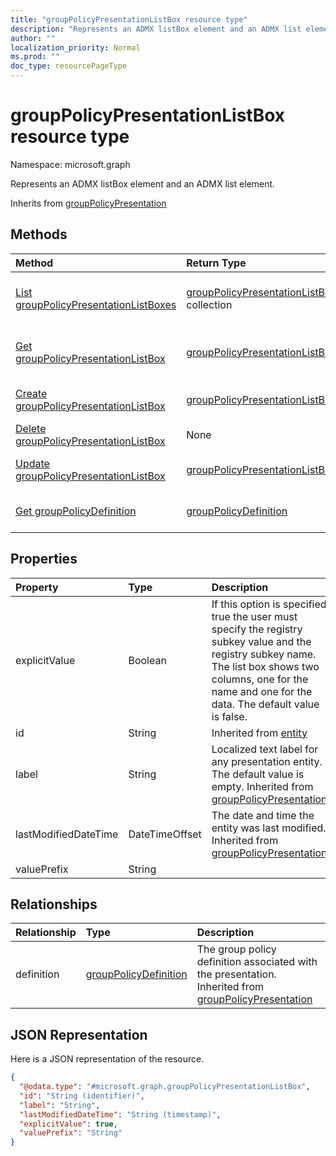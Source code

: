 ```yaml
---
title: "groupPolicyPresentationListBox resource type"
description: "Represents an ADMX listBox element and an ADMX list element."
author: ""
localization_priority: Normal
ms.prod: ""
doc_type: resourcePageType
---
```


# groupPolicyPresentationListBox resource type


Namespace: microsoft.graph

Represents an ADMX listBox element and an ADMX list element.


Inherits from [groupPolicyPresentation](../resources/grouppolicypresentation.md)

## Methods
|Method|Return Type|Description|
|:---|:---|:---|
|[List groupPolicyPresentationListBoxes](../api/grouppolicypresentationlistbox-list.md)|[groupPolicyPresentationListBox](../resources/grouppolicypresentationlistbox.md) collection|List properties and relationships of the [groupPolicyPresentationListBox](../resources/grouppolicypresentationlistbox.md) objects.|
|[Get groupPolicyPresentationListBox](../api/grouppolicypresentationlistbox-get.md)|[groupPolicyPresentationListBox](../resources/grouppolicypresentationlistbox.md)|Read properties and relationships of the [groupPolicyPresentationListBox](../resources/grouppolicypresentationlistbox.md) object.|
|[Create groupPolicyPresentationListBox](../api/grouppolicypresentationlistbox-create.md)|[groupPolicyPresentationListBox](../resources/grouppolicypresentationlistbox.md)|Create a new [groupPolicyPresentationListBox](../resources/grouppolicypresentationlistbox.md) object.|
|[Delete groupPolicyPresentationListBox](../api/grouppolicypresentationlistbox-delete.md)|None|Deletes a [groupPolicyPresentationListBox](../resources/grouppolicypresentationlistbox.md).|
|[Update groupPolicyPresentationListBox](../api/grouppolicypresentationlistbox-update.md)|[groupPolicyPresentationListBox](../resources/grouppolicypresentationlistbox.md)|Update the properties of a [groupPolicyPresentationListBox](../resources/grouppolicypresentationlistbox.md) object.|
|[Get groupPolicyDefinition](../api/grouppolicydefinition-get.md)|[groupPolicyDefinition](../resources/grouppolicydefinition.md)|Read properties and relationships of the [groupPolicyDefinition](../resources/grouppolicydefinition.md) object.|

## Properties
|Property|Type|Description|
|:---|:---|:---|
|explicitValue|Boolean|If this option is specified true the user must specify the registry subkey value and the registry subkey name. The list box shows two columns, one for the name and one for the data. The default value is false.|
|id|String| Inherited from [entity](../resources/entity.md)|
|label|String|Localized text label for any presentation entity. The default value is empty. Inherited from [groupPolicyPresentation](../resources/grouppolicypresentation.md)|
|lastModifiedDateTime|DateTimeOffset|The date and time the entity was last modified. Inherited from [groupPolicyPresentation](../resources/grouppolicypresentation.md)|
|valuePrefix|String||

## Relationships
|Relationship|Type|Description|
|:---|:---|:---|
|definition|[groupPolicyDefinition](../resources/grouppolicydefinition.md)|The group policy definition associated with the presentation. Inherited from [groupPolicyPresentation](../resources/grouppolicypresentation.md)|

## JSON Representation
Here is a JSON representation of the resource.
<!-- {
  "blockType": "resource",
  "keyProperty": "id",
  "@odata.type": "microsoft.graph.groupPolicyPresentationListBox",
  "baseType": "microsoft.graph.groupPolicyPresentation",
  "openType": false
}
-->
``` json
{
  "@odata.type": "#microsoft.graph.groupPolicyPresentationListBox",
  "id": "String (identifier)",
  "label": "String",
  "lastModifiedDateTime": "String (timestamp)",
  "explicitValue": true,
  "valuePrefix": "String"
}
```


